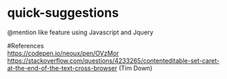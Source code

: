 # quick-suggestions
@mention like feature using Javascript and Jquery


#References \
https://codepen.io/neoux/pen/OVzMor \
https://stackoverflow.com/questions/4233265/contenteditable-set-caret-at-the-end-of-the-text-cross-browser (Tim Down)
